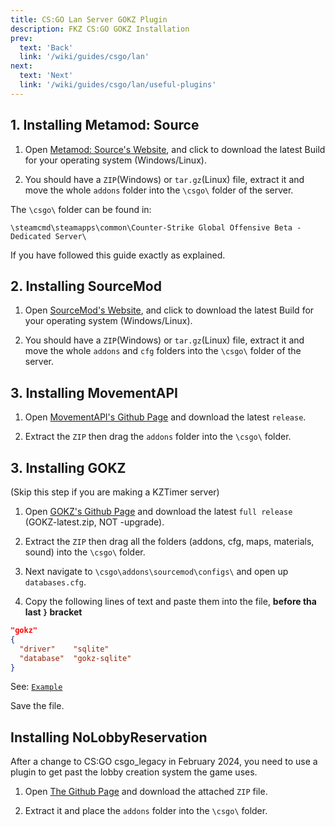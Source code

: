 ```yaml
---
title: CS:GO Lan Server GOKZ Plugin
description: FKZ CS:GO GOKZ Installation
prev: 
  text: 'Back'
  link: '/wiki/guides/csgo/lan'
next: 
  text: 'Next'
  link: '/wiki/guides/csgo/lan/useful-plugins'
---
```


## 1. Installing Metamod: Source

1. Open [Metamod: Source's Website](https://www.sourcemm.net/downloads.php/?branch=stable), and click to download the latest Build for your operating system (Windows/Linux).

2. You should have a `ZIP`(Windows) or `tar.gz`(Linux) file, extract it and move the whole `addons` folder into the `\csgo\` folder of the server.

The `\csgo\` folder can be found in:

`\steamcmd\steamapps\common\Counter-Strike Global Offensive Beta - Dedicated Server\`

If you have followed this guide exactly as explained.

## 2. Installing SourceMod

1. Open [SourceMod's Website](https://sourcemod.net/downloads.php?branch=stable), and click to download the latest Build for your operating system (Windows/Linux).

2. You should have a `ZIP`(Windows) or `tar.gz`(Linux) file, extract it and move the whole `addons` and `cfg` folders into the `\csgo\` folder of the server.

## 3. Installing MovementAPI

1. Open [MovementAPI's Github Page](https://github.com/danzayau/MovementAPI/releases) and download the latest `release`.

2. Extract the `ZIP` then drag the `addons` folder into the `\csgo\` folder.

## 3. Installing GOKZ

(Skip this step if you are making a KZTimer server)

1. Open [GOKZ's Github Page](https://github.com/KZGlobalTeam/gokz/releases) and download the latest `full release` (GOKZ-latest.zip, NOT -upgrade).

2. Extract the `ZIP` then drag all the folders (addons, cfg, maps, materials, sound) into the `\csgo\` folder.

3. Next navigate to `\csgo\addons\sourcemod\configs\` and open up `databases.cfg`.

4. Copy the following lines of text and paste them into the file, **before tha last `}` bracket**

```json
"gokz"
{
  "driver"    "sqlite"  
  "database"  "gokz-sqlite"
}
```

See: [`Example`](/images/databases-gokz.png)

Save the file.

## Installing NoLobbyReservation

After a change to CS:GO csgo_legacy in February 2024, you need to use a plugin to get past the lobby creation system the game uses.

1. Open [The Github Page](https://github.com/5Dotsu/NoLobbyReservation/releases) and download the attached `ZIP` file.

2. Extract it and place the `addons` folder into the `\csgo\` folder.
